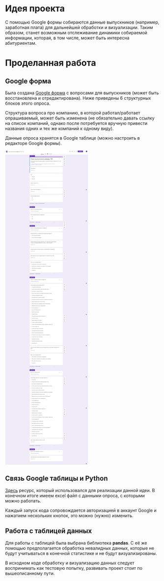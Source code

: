 # Идея проекта
С помощью Google формы собираются данные выпускников (например, заработная плата) для дальнейшей обработки и визуализации. Таким образом, станет возможным отслеживание динамики собираемой информации, которая, в том числе, может быть интересна абитуриентам.
# Проделанная работа
## Google форма
Была создана [Google форма](https://forms.gle/SmqTzt3AAEfYREtQ6) с вопросами для выпускников (может быть восстановлена и отредактирована). Ниже приведены 6 структурных блоков этого опроса.

Структура вопроса про компанию, в которой работал/работает опрашиваемый, может быть изменена (не обязательно давать ссылку на список компаний, однако после потребуется вручную привести названия одних и тех же компаний к одному виду).

Данные опроса хранятся в Google таблице (можно настроить в редакторе Google формы).

![](GoogleForm.png)

## Связь Google таблицы и Python
[Здесь](https://www.geeksforgeeks.org/how-to-add-code-on-github-repository/) ресурс, который использовался для реализации данной идеи. В конечном итоге имеем excel файл с данными опроса, с которыми можно работать.

Каждый запуск кода сопровождается авторизацией в аккаунт Google и нажатием нескольких кнопок, это можно (нужно) изменить.
## Работа с таблицей данных
Для работы с таблицей была выбрана библиотека __pandas__. С её же помощью предполагается обработка невалидных данных, которые не будут учитываться в конечной статистике и не будут визуализированы.

В исходном коде обработку и визуализацию данных следует воспринимать как тестовую попытку, развивать проект стоит по вышеописанному пути.
